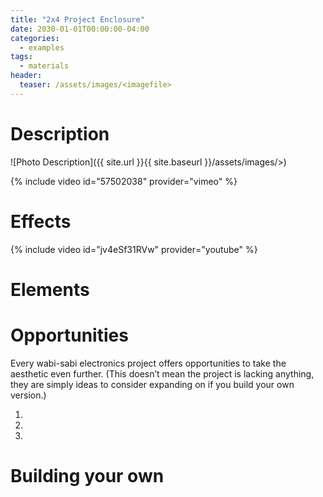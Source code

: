```yaml
---
title: "2x4 Project Enclosure"
date: 2030-01-01T00:00:00-04:00
categories:
  - examples
tags:
  - materials
header:
  teaser: /assets/images/<imagefile>
---
```


# Description

![Photo Description]({{ site.url }}{{ site.baseurl }}/assets/images/<imagefile>>)

{% include video id="57502038" provider="vimeo" %}

# Effects

{% include video id="jv4eSf31RVw" provider="youtube" %}

# Elements

# Opportunities

Every wabi-sabi electronics project offers opportunities to take the aesthetic even further. (This doesn’t mean the project is lacking anything, they are simply ideas to consider expanding on if you build your own version.)

1.
2.
3.

# Building your own
